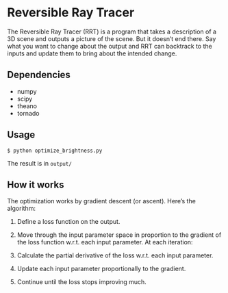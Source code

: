 # Reversible Ray Tracer
The Reversible Ray Tracer (RRT) is a program that takes a description of a 3D scene and outputs a picture of the scene. But it doesn’t end there. Say what you want to change about the output and RRT can backtrack to the inputs and update them to bring about the intended change.

## Dependencies
* numpy
* scipy
* theano
* tornado

## Usage
```
$ python optimize_brightness.py
```

The result is in `output/`

## How it works
The optimization works by gradient descent (or ascent). Here’s the algorithm:

1. Define a loss function on the output.

2. Move through the input parameter space in proportion to the gradient of the loss function w.r.t. each input parameter. At each iteration:

  1. Calculate the partial derivative of the loss w.r.t. each input parameter.
  2. Update each input parameter proportionally to the gradient.

3. Continue until the loss stops improving much.


